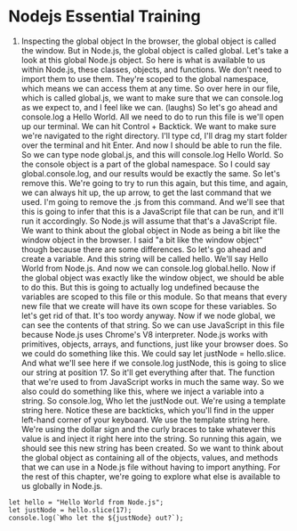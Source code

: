 # Nodejs Essential Training
1. Inspecting the global object
In the browser, the global object is called the window. But in Node.js, the global object is called global. Let's take a look at this global Node.js object. So here is what is available to us within Node.js, these classes, objects, and functions. We don't need to import them to use them. They're scoped to the global namespace, which means we can access them at any time. So over here in our file, which is called global.js, we want to make sure that we can console.log as we expect to, and I feel like we can. (laughs) So let's go ahead and console.log a Hello World. All we need to do to run this file is we'll open up our terminal. We can hit Control + Backtick. We want to make sure we're navigated to the right directory. I'll type cd, I'll drag my start folder over the terminal and hit Enter. And now I should be able to run the file. So we can type node global.js, and this will console.log Hello World. So the console object is a part of the global namespace. So I could say global.console.log, and our results would be exactly the same. So let's remove this. We're going to try to run this again, but this time, and again, we can always hit up, the up arrow, to get the last command that we used. I'm going to remove the .js from this command. And we'll see that this is going to infer that this is a JavaScript file that can be run, and it'll run it accordingly. So Node.js will assume that that's a JavaScript file. We want to think about the global object in Node as being a bit like the window object in the browser. I said "a bit like the window object" though because there are some differences. So let's go ahead and create a variable. And this string will be called hello. We'll say Hello World from Node.js. And now we can console.log global.hello. Now if the global object was exactly like the window object, we should be able to do this. But this is going to actually log undefined because the variables are scoped to this file or this module. So that means that every new file that we create will have its own scope for these variables. So let's get rid of that. It's too wordy anyway. Now if we node global, we can see the contents of that string. So we can use JavaScript in this file because Node.js uses Chrome's V8 interpreter. Node.js works with primitives, objects, arrays, and functions, just like your browser does. So we could do something like this. We could say let justNode = hello.slice. And what we'll see here if we console.log justNode, this is going to slice our string at position 17. So it'll get everything after that. The function that we're used to from JavaScript works in much the same way. So we also could do something like this, where we inject a variable into a string. So console.log, Who let the justNode out. We're using a template string here. Notice these are backticks, which you'll find in the upper left-hand corner of your keyboard. We use the template string here. We're using the dollar sign and the curly braces to take whatever this value is and inject it right here into the string. So running this again, we should see this new string has been created. So we want to think about the global object as containing all of the objects, values, and methods that we can use in a Node.js file without having to import anything. For the rest of this chapter, we're going to explore what else is available to us globally in Node.js.
```
let hello = "Hello World from Node.js";
let justNode = hello.slice(17);
console.log(`Who let the ${justNode} out?`);
```
